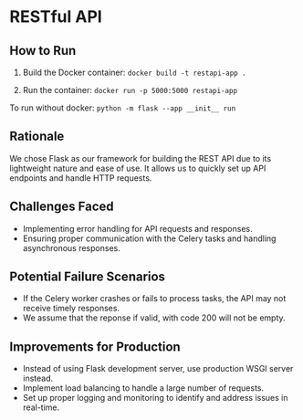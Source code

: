 # RESTful API

## How to Run

1. Build the Docker container:
`docker build -t restapi-app .`


2. Run the container:
`docker run -p 5000:5000 restapi-app`

To run without docker:
`python -m flask --app __init__ run`


## Rationale

We chose Flask as our framework for building the REST API due to its lightweight nature and ease of use. It allows us to quickly set up API endpoints and handle HTTP requests.

## Challenges Faced

- Implementing error handling for API requests and responses.
- Ensuring proper communication with the Celery tasks and handling asynchronous responses.

## Potential Failure Scenarios

- If the Celery worker crashes or fails to process tasks, the API may not receive timely responses.
- We assume that the reponse if valid, with code 200 will not be empty.

## Improvements for Production

- Instead of using Flask development server, use production WSGI server instead.
- Implement load balancing to handle a large number of requests.
- Set up proper logging and monitoring to identify and address issues in real-time.
